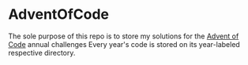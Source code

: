 # AdventOfCode
 
The sole purpose of this repo is to store my solutions for the [Advent of Code](https://adventofcode.com/) annual challenges
Every year's code is stored on its year-labeled respective directory.
